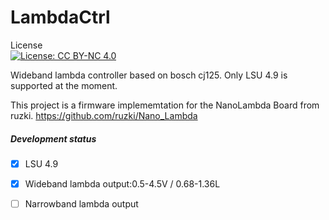 # LambdaCtrl
License <br />
[![License: CC BY-NC 4.0](https://img.shields.io/badge/License-CC%20BY--NC%204.0-lightgrey.svg)](https://creativecommons.org/licenses/by-nc/4.0/)
<br />

Wideband lambda controller based on bosch cj125.
Only LSU 4.9 is supported at the moment.

This project is a firmware implememtation for the NanoLambda Board from ruzki.
https://github.com/ruzki/Nano_Lambda

##### Development status
- [x] LSU 4.9
- [x] Wideband lambda output:0.5-4.5V / 0.68-1.36L
- [ ] Narrowband lambda output





